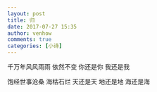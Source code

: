```yaml
---
layout: post
title: 归
date: 2017-07-27 15:35
author: venhow
comments: true
categories: [小诗]
---
```

千万年风风雨雨
依然不变
你还是你
我还是我

饱经世事沧桑
海枯石烂
天还是天
地还是地
海还是海
